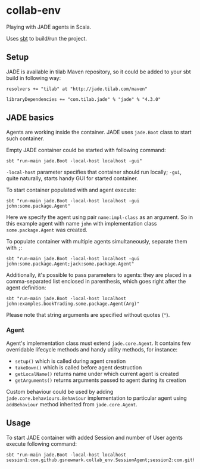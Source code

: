 # collab-env

Playing with JADE agents in Scala.

Uses [sbt](http://www.scala-sbt.org/) to build/run the project.

## Setup

JADE is available in tilab Maven repository, so it could be added to your sbt
build in following way:

    resolvers += "tilab" at "http://jade.tilab.com/maven"

    libraryDependencies += "com.tilab.jade" % "jade" % "4.3.0"

## JADE basics

Agents are working inside the container. JADE uses `jade.Boot` class to start
such container.

Empty JADE container could be started with following command:

    sbt "run-main jade.Boot -local-host localhost -gui"

`-local-host` parameter specifies that container should run locally; `-gui`,
quite naturally, starts handy GUI for started container.

To start container populated with and agent execute:

    sbt "run-main jade.Boot -local-host localhost -gui john:some.package.Agent"

Here we specify the agent using pair `name:impl-class` as an argument. So in
this example agent with name `john` with implementation class
`some.package.Agent` was created.

To populate container with multiple agents simultaneously, separate them with
`;`:

    sbt "run-main jade.Boot -local-host localhost -gui john:some.package.Agent;jack:some.package.Agent"

Additionally, it's possible to pass parameters to agents: they are placed in a
comma-separated list enclosed in parenthesis, which goes right after the
agent definition:

    sbt "run-main jade.Boot -local-host localhost john:examples.bookTrading.some.package.Agent(Arg)"

Please note that string arguments are specified without quotes (`"`).

### Agent

Agent's implementation class must extend `jade.core.Agent`. It contains few
overridable lifecycle methods and handy utility methods, for instance:

 - `setup()` which is called during agent creation
 - `takeDown()` which is called before agent destruction
 - `getLocalName()` returns name under which current agent is created
 - `getArguments()` returns arguments passed to agent during its creation

Custom behaviour could be used by adding `jade.core.behaviours.Behaviour`
implementation to particular agent using `addBehaviour` method inherited from
`jade.core.Agent`.

## Usage

To start JADE container with added Session and number of User agents execute
following command:

    sbt "run-main jade.Boot -local-host localhost session1:com.github.gsnewmark.collab_env.SessionAgent;session2:com.github.gsnewmark.collab_env.SessionAgent;floor1:com.github.gsnewmark.collab_env.FloorAgent;floor2:com.github.gsnewmark.collab_env.FloorAgent;user1:com.github.gsnewmark.collab_env.UserAgent;user2:com.github.gsnewmark.collab_env.UserAgent"
